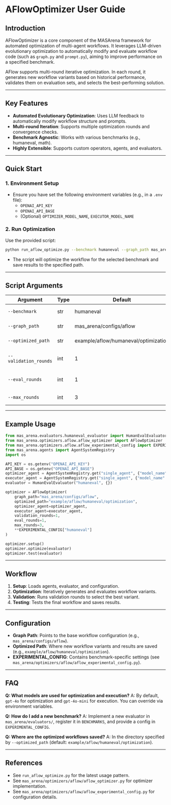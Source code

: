 # AFlowOptimizer User Guide

## Introduction

AFlowOptimizer is a core component of the MASArena framework for automated optimization of multi-agent workflows. It leverages LLM-driven evolutionary optimization to automatically modify and evaluate workflow code (such as `graph.py` and `prompt.py`), aiming to improve performance on a specified benchmark.

AFlow supports multi-round iterative optimization. In each round, it generates new workflow variants based on historical performance, validates them on evaluation sets, and selects the best-performing solution.

---

## Key Features

- **Automated Evolutionary Optimization**: Uses LLM feedback to automatically modify workflow structure and prompts.
- **Multi-round Iteration**: Supports multiple optimization rounds and convergence checks.
- **Benchmark Agnostic**: Works with various benchmarks (e.g., humaneval, math).
- **Highly Extensible**: Supports custom operators, agents, and evaluators.

---

## Quick Start

### 1. Environment Setup

- Ensure you have set the following environment variables (e.g., in a `.env` file):
  - `OPENAI_API_KEY`
  - `OPENAI_API_BASE`
  - (Optional) `OPTIMIZER_MODEL_NAME`, `EXECUTOR_MODEL_NAME`

### 2. Run Optimization

Use the provided script:

```bash
python run_aflow_optimize.py --benchmark humaneval --graph_path mas_arena/configs/aflow --optimized_path example/aflow/humaneval/optimization --validation_rounds 1 --eval_rounds 1 --max_rounds 3
```

- The script will optimize the workflow for the selected benchmark and save results to the specified path.

---

## Script Arguments

| Argument             | Type   | Default                                      | Description                                      |
|----------------------|--------|----------------------------------------------|--------------------------------------------------|
| `--benchmark`        | str    | humaneval                                    | Benchmark to run (see `mas_arena/evaluators/`).  |
| `--graph_path`       | str    | mas_arena/configs/aflow                      | Path to the AFlow graph configuration.            |
| `--optimized_path`   | str    | example/aflow/humaneval/optimization         | Path to save the optimized AFlow graph.           |
| `--validation_rounds`| int    | 1                                            | Number of validation rounds per optimization.     |
| `--eval_rounds`      | int    | 1                                            | Number of evaluation rounds per optimization.     |
| `--max_rounds`       | int    | 3                                            | Maximum number of optimization rounds.            |

---

## Example Usage

```python
from mas_arena.evaluators.humaneval_evaluator import HumanEvalEvaluator
from mas_arena.optimizers.aflow.aflow_optimizer import AFlowOptimizer
from mas_arena.optimizers.aflow.aflow_experimental_config import EXPERIMENTAL_CONFIG
from mas_arena.agents import AgentSystemRegistry
import os

API_KEY = os.getenv("OPENAI_API_KEY")
API_BASE = os.getenv("OPENAI_API_BASE")
optimizer_agent = AgentSystemRegistry.get("single_agent", {"model_name": "gpt-4o", "API_KEY": API_KEY, "API_BASE": API_BASE})
executor_agent = AgentSystemRegistry.get("single_agent", {"model_name": "gpt-4o-mini", "API_KEY": API_KEY, "API_BASE": API_BASE})
evaluator = HumanEvalEvaluator("humaneval", {})

optimizer = AFlowOptimizer(
    graph_path="mas_arena/configs/aflow",
    optimized_path="example/aflow/humaneval/optimization",
    optimizer_agent=optimizer_agent,
    executor_agent=executor_agent,
    validation_rounds=1,
    eval_rounds=1,
    max_rounds=3,
    **EXPERIMENTAL_CONFIG["humaneval"]
)

optimizer.setup()
optimizer.optimize(evaluator)
optimizer.test(evaluator)
```

---

## Workflow

1. **Setup**: Loads agents, evaluator, and configuration.
2. **Optimization**: Iteratively generates and evaluates workflow variants.
3. **Validation**: Runs validation rounds to select the best variant.
4. **Testing**: Tests the final workflow and saves results.

---

## Configuration

- **Graph Path**: Points to the base workflow configuration (e.g., `mas_arena/configs/aflow`).
- **Optimized Path**: Where new workflow variants and results are saved (e.g., `example/aflow/humaneval/optimization`).
- **EXPERIMENTAL_CONFIG**: Contains benchmark-specific settings (see `mas_arena/optimizers/aflow/aflow_experimental_config.py`).

---

## FAQ

**Q: What models are used for optimization and execution?**
A: By default, `gpt-4o` for optimization and `gpt-4o-mini` for execution. You can override via environment variables.

**Q: How do I add a new benchmark?**
A: Implement a new evaluator in `mas_arena/evaluators/`, register it in `BENCHMARKS`, and provide a config in `EXPERIMENTAL_CONFIG`.

**Q: Where are the optimized workflows saved?**
A: In the directory specified by `--optimized_path` (default: `example/aflow/humaneval/optimization`).

---

## References
- See `run_aflow_optimize.py` for the latest usage pattern.
- See `mas_arena/optimizers/aflow/aflow_optimizer.py` for optimizer implementation.
- See `mas_arena/optimizers/aflow/aflow_experimental_config.py` for configuration details.
